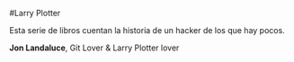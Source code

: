 #Larry Plotter

Esta serie de libros cuentan  la historia de un hacker de los que hay pocos.

**Jon Landaluce**, Git Lover & Larry Plotter lover


